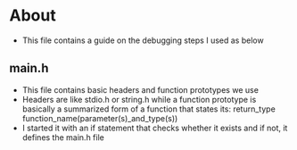 # About #
- This file contains a guide on the debugging steps I used as below

## main.h ##
- This file contains basic headers and function prototypes we use
- Headers are like stdio.h or string.h while a function prototype is basically a summarized form of a function that states its: return_type function_name(parameter(s)_and_type(s))
- I started it with an if statement that checks whether it exists and if not, it defines the main.h file
